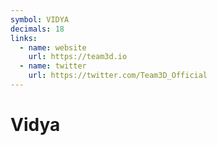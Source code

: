 ```yaml
---
symbol: VIDYA
decimals: 18
links:
  - name: website
    url: https://team3d.io
  - name: twitter
    url: https://twitter.com/Team3D_Official
---
```


# Vidya
